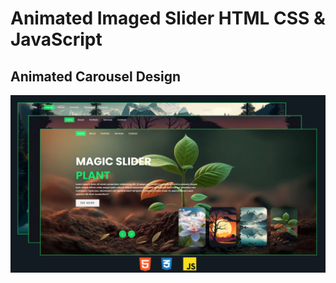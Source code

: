 # Animated Imaged Slider HTML CSS & JavaScript 
## Animated Carousel Design

<img src="./image/Image Slider using HTML CSS and JavaScript.png">
